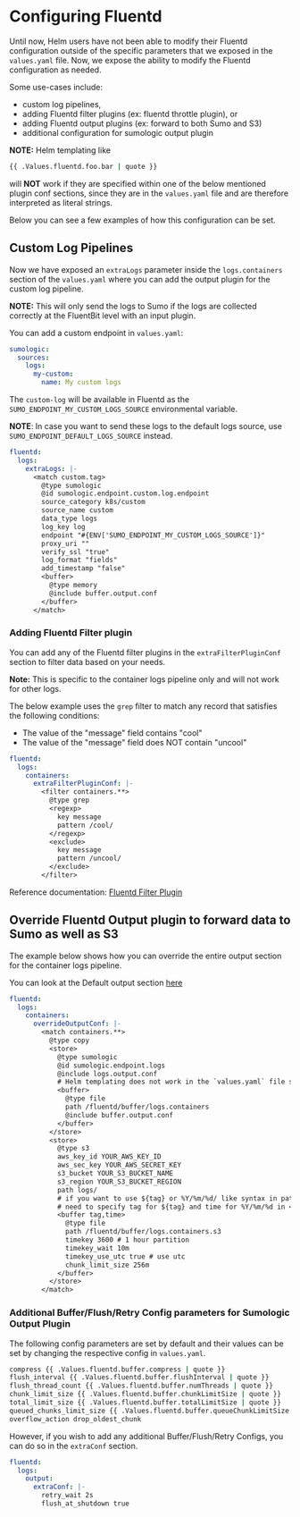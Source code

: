 # Configuring Fluentd

Until now, Helm users have not been able to modify their Fluentd configuration
outside of the specific parameters that we exposed in the `values.yaml` file.
Now, we expose the ability to modify the Fluentd configuration as needed.

Some use-cases include:

- custom log pipelines,
- adding Fluentd filter plugins (ex: fluentd throttle plugin), or
- adding Fluentd output plugins (ex: forward to both Sumo and S3)
- additional configuration for sumologic output plugin

**NOTE:** Helm templating like

```bash
{{ .Values.fluentd.foo.bar | quote }}
```

will **NOT** work if they are specified within one of the below mentioned plugin
conf sections, since they are in the `values.yaml` file and are therefore
interpreted as literal strings.

Below you can see a few examples of how this configuration can be set.

## Custom Log Pipelines

Now we have exposed an `extraLogs` parameter inside the `logs.containers` section
of the `values.yaml` where you can add the output plugin for the custom log pipeline.

**NOTE:** This will only send the logs to Sumo if the logs are collected correctly
at the FluentBit level with an input plugin.

You can add a custom endpoint in `values.yaml`:

```yaml
sumologic:
  sources:
    logs:
      my-custom:
        name: My custom logs
```

The `custom-log` will be available in Fluentd as the
`SUMO_ENDPOINT_MY_CUSTOM_LOGS_SOURCE` environmental variable.

**NOTE**: In case you want to send these logs to the default logs source,
use `SUMO_ENDPOINT_DEFAULT_LOGS_SOURCE` instead.

```yaml
fluentd:
  logs:
    extraLogs: |-
      <match custom.tag>
        @type sumologic
        @id sumologic.endpoint.custom.log.endpoint
        source_category k8s/custom
        source_name custom
        data_type logs
        log_key log
        endpoint "#{ENV['SUMO_ENDPOINT_MY_CUSTOM_LOGS_SOURCE']}"
        proxy_uri ""
        verify_ssl "true"
        log_format "fields"
        add_timestamp "false"
        <buffer>
          @type memory
          @include buffer.output.conf
        </buffer>
      </match>
```

### Adding Fluentd Filter plugin

You can add any of the Fluentd filter plugins in the `extraFilterPluginConf` section to filter data based on your needs.

**Note:** This is specific to the container logs pipeline only and will not work for other logs.

The below example uses the `grep` filter to match any record that satisfies the following conditions:

- The value of the "message" field contains "cool"
- The value of the "message" field does NOT contain "uncool"

```yaml
fluentd:
  logs:
    containers:
      extraFilterPluginConf: |-
        <filter containers.**>
          @type grep
          <regexp>
            key message
            pattern /cool/
          </regexp>
          <exclude>
            key message
            pattern /uncool/
          </exclude>
        </filter>
```

Reference documentation: [Fluentd Filter Plugin](https://docs.fluentd.org/filter)

## Override Fluentd Output plugin to forward data to Sumo as well as S3

The example below shows how you can override the entire output section for the container logs pipeline.

You can look at the Default output section [here](https://github.com/SumoLogic/sumologic-kubernetes-collection/blob/dc0ee4b26eddaf5eabbb2f5478421ea020d055fb/deploy/helm/sumologic/conf/logs/logs.source.containers.conf#L75)

```yaml
fluentd:
  logs:
    containers:
      overrideOutputConf: |-
        <match containers.**>
          @type copy
          <store>
            @type sumologic
            @id sumologic.endpoint.logs
            @include logs.output.conf
            # Helm templating does not work in the `values.yaml` file so, you will *NOT* have an option to choose the file/memory buffer configs based on the fluentd.buffer.type value and will have to write them explicitly.
            <buffer>
              @type file
              path /fluentd/buffer/logs.containers
              @include buffer.output.conf
            </buffer>
          </store>
          <store>
            @type s3
            aws_key_id YOUR_AWS_KEY_ID
            aws_sec_key YOUR_AWS_SECRET_KEY
            s3_bucket YOUR_S3_BUCKET_NAME
            s3_region YOUR_S3_BUCKET_REGION
            path logs/
            # if you want to use ${tag} or %Y/%m/%d/ like syntax in path / s3_object_key_format,
            # need to specify tag for ${tag} and time for %Y/%m/%d in <buffer> argument.
            <buffer tag,time>
              @type file
              path /fluentd/buffer/logs.containers.s3
              timekey 3600 # 1 hour partition
              timekey_wait 10m
              timekey_use_utc true # use utc
              chunk_limit_size 256m
            </buffer>
          </store>
        </match>
```

### Additional Buffer/Flush/Retry Config parameters for Sumologic Output Plugin

The following config parameters are set by default and their values can be set
by changing the respective config in `values.yaml`.

```bash
compress {{ .Values.fluentd.buffer.compress | quote }}
flush_interval {{ .Values.fluentd.buffer.flushInterval | quote }}
flush_thread_count {{ .Values.fluentd.buffer.numThreads | quote }}
chunk_limit_size {{ .Values.fluentd.buffer.chunkLimitSize | quote }}
total_limit_size {{ .Values.fluentd.buffer.totalLimitSize | quote }}
queued_chunks_limit_size {{ .Values.fluentd.buffer.queueChunkLimitSize | quote }}
overflow_action drop_oldest_chunk
```

However, if you wish to add any additional Buffer/Flush/Retry Configs, you can
do so in the `extraConf` section.

```yaml
fluentd:
  logs:
    output:
      extraConf: |-
        retry_wait 2s
        flush_at_shutdown true
```

